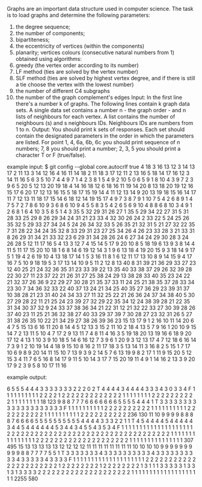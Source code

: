 Graphs are an important data structure used in computer science. The task is to load graphs and determine the following parameters:

1) the degree sequence;
2) the number of components;
3) bipartiteness;
4) the eccentricity of vertices (within the components)
5) planarity;
      vertices colours (consecutive natural numbers from 1) obtained using algorithms:
6) greedy (the vertex order according to its number)
7) LF method (ties are solved by the vertex number)
8) SLF method (ties are solved by highest vertex degree, and if there is still a tie choose the vertex with the lowest number)
9) the number of different C4 subgraphs
10) the number of the graph complement's edges
        Input:
In the first line there's a number k of graphs.
The following lines contain k graph data sets.
A single data set contains a number n - the graph order - and n lists of neighbours for each vertex. A list contains the number of neighbours (s) and s neighbours IDs.
Neighbours IDs are numbers from 1 to n.
        Output:
You should print k sets of responses. Each set should contain the designated parameters in the order in which the parameters are listed. For point
1, 4, 6a, 6b, 6c you should print sequence of n numbers;
7, 8 you should print a number;
2, 3, 5 you should print a character T or F (true/false).

example input: 
$ git config --global core.autocrlf true
4
18
3 16 13 12
3 14 13 17
2 11 13
3 14 12 16
4 16 11 14 18
2 11 18
3 17 12 11
2 13 16
5 18 14 17 16 12
3 14 11 16
5 6 3 5 10 7
4 4 9 7 1
4 2 3 8 1
5 4 9 2 10 5
0 
6 5 9 1 8 10 4
3 9 7 2
3 9 6 5
20
5 12 13 20 19 18
4 14 16 18 12
6 18 16 11 19 14 20
8 13 18 20 19 12 16 15 17
6 20 17 12 13 16 15
5 18 17 15 19 14
4 11 12 13 14
9 20 13 19 18 15 16 14 17 11
7 12 13 11 18 17 15 14
6 18 12 14 19 15 17
4 9 7 3 8
7 9 1 10 7 5 4 2
6 8 9 1 4 7 5
7 2 7 8 6 10 9 3
6 8 6 10 9 4 5
5 8 3 5 4 2
6 5 6 9 10 4 8
8 6 8 10 3 4 9 1 2
6 8 1 6 4 10 3
5 8 5 1 4 3
35
5 32 29 31 26 27
1 35
5 29 34 22 27 31
5 31 28 33 25 29
8 26 29 34 24 31 21 23 33
4 32 30 26 24
2 33 22
5 24 25 26 35 32
5 29 33 27 34 24
5 24 26 34 32 33
5 26 35 21 32 31
5 21 27 32 22 35
7 31 28 22 34 24 35 32
8 33 29 31 23 27 25 34 26
4 26 23 33 28
3 21 33 31
8 26 29 31 34 21 33 32 23
6 29 31 34 28 26 24
6 27 34 24 29 30 28
3 24 26 28
5 12 11 17 16 5
4 13 3 12 7
4 15 14 5 17
9 20 10 8 5 18 19 6 13 9
3 8 14 4
11 5 11 17 15 20 10 18 1 6 8 14
6 19 12 14 3 1 9
6 13 18 4 19 20 15
9 3 18 14 9 17 5 1 19 4
2 6 19
10 4 13 18 17 14 1 5 3 16 11
8 1 6 12 11 17 13 10 8
9 14 15 9 4 17 16 7 5 10
9 18 19 5 3 17 13 14 10 9
5 11 2 12 8 13
40
8 31 39 21 36 29 33 27 23
12 40 25 21 24 32 36 35 31 23 33 39 22
13 35 40 33 38 37 29 26 32 39 28 22 30 27
11 23 37 22 21 26 31 27 25 38 24 29
13 38 28 33 40 35 23 24 22 21 32 37 26 36
9 22 29 27 30 28 21 35 37 33
11 24 25 21 38 35 37 28 33 34 23 30
7 34 36 32 33 22 40 37
13 24 21 34 25 40 35 27 36 29 23 39 31 37
10 38 28 21 23 31 40 24 34 33 27
11 32 25 22 21 26 36 24 37 34 38 40
5 30 27 29 28 22
11 21 25 24 23 39 27 32 29 22 35 34
12 24 38 39 28 21 22 35 31 34 30 37 32
9 24 33 37 38 36 34 21 22 31
12 21 32 22 33 27 30 39 28 26 37 40 23
11 25 21 36 32 38 27 40 33 29 37 39
7 30 28 27 23 32 31 26
5 27 31 38 26 35
10 22 21 34 29 27 38 26 39 36 23
15 13 17 9 1 2 16 10 11 14 20 6 4 7 5 15
13 6 16 11 20 8 14 4 5 12 13 3 15 2
11 10 2 18 4 13 5 7 9 16 1 20
10 9 15 14 7 2 13 11 5 10 4
7 17 2 9 13 11 7 4
8 11 4 16 3 5 19 18 20
13 19 16 6 18 9 20 17 12 4 13 1 10 3
9 10 18 5 14 6 16 12 7 3
9 6 1 20 9 3 12 13 17 4
7 12 18 6 16 14 7 3
9 1 2 10 19 14 4 18 9 15
10 8 16 2 11 17 18 3 5 13 14
11 3 16 8 2 5 15 1 7 17 10 6
9 8 9 20 14 11 15 10 7 13
9 3 9 2 14 5 7 6 13 19
9 8 2 17 1 11 9 15 20 5
12 15 3 4 11 7 6 5 16 8 14 17 9
11 5 10 14 3 17 7 15 20 19 11 4
9 1 14 16 2 13 3 9 20 17
9 2 3 9 5 8 10 17 11 16

example output:

6 5 5 5 4 4 4 3 3 3 3 3 3 3 2 2 2 0 
2
T
4 4 4 4 3 4 4 4 4 3 3 3 4 3 0 3 3 4 
F
1 1 1 1 1 1 1 1 1 1 2 2 2 2 1 2 2 2 
2 2 2 2 2 2 2 2 2 2 1 1 1 1 1 1 1 1 
2 2 2 2 2 2 2 2 2 2 1 1 1 1 1 1 1 1 
18
123
9 8 8 7 7 7 6 6 6 6 6 6 6 5 5 5 5 4 4 4 
1
T
3 3 3 3 3 3 3 3 3 3 3 3 3 3 3 3 3 3 3 3 
F
1 1 1 1 1 1 1 1 1 1 2 2 2 2 2 2 2 2 2 2 
1 1 1 1 1 1 1 1 1 1 2 2 2 2 2 2 2 2 2 2 
1 1 1 1 1 1 1 1 1 1 2 2 2 2 2 2 2 2 2 2 
236
130
11 10 9 9 9 9 8 8 8 8 7 6 6 6 6 5 5 5 5 5 5 5 5 5 5 4 4 4 4 3 3 3 2 2 1 
1
T
4 5 4 4 4 4 5 4 4 4 4 4 3 4 4 5 4 4 4 4 4 4 5 3 4 4 3 4 5 5 4 3 5 3 4 
F
1 1 1 1 1 1 1 1 1 1 1 1 1 1 1 1 1 1 1 1 2 2 2 2 2 2 2 2 2 2 2 2 2 2 2 
2 2 2 2 2 2 2 2 2 2 2 2 2 2 2 2 2 2 2 2 1 1 1 1 1 1 1 1 1 1 1 1 1 1 1 
2 2 2 2 2 2 2 2 2 2 2 2 2 2 2 2 2 2 2 2 1 1 1 1 1 1 1 1 1 1 1 1 1 1 1 
307
495
15 13 13 13 13 13 12 12 12 12 11 11 11 11 11 11 11 11 10 10 10 10 9 9 9 9 9 9 9 9 9 9 8 8 7 7 7 7 5 5 
1
T
3 3 3 3 3 3 3 4 3 3 3 3 3 3 3 3 3 3 4 3 3 3 3 3 3 3 3 3 3 4 3 3 3 3 3 4 3 3 3 3 
F
1 1 1 1 1 1 1 1 1 1 1 1 1 1 1 1 1 1 1 1 2 2 2 2 2 2 2 2 2 2 2 2 2 2 2 2 2 2 2 2 
2 2 1 2 2 2 2 2 2 2 2 1 2 2 2 2 2 2 2 2 1 3 1 1 1 3 3 3 3 3 1 3 3 1 3 1 3 3 3 3 
2 2 2 2 2 2 2 2 2 2 2 2 2 2 2 2 2 2 2 2 1 1 1 1 1 1 1 1 1 1 1 1 1 1 1 1 1 1 1 1 
2255
580

